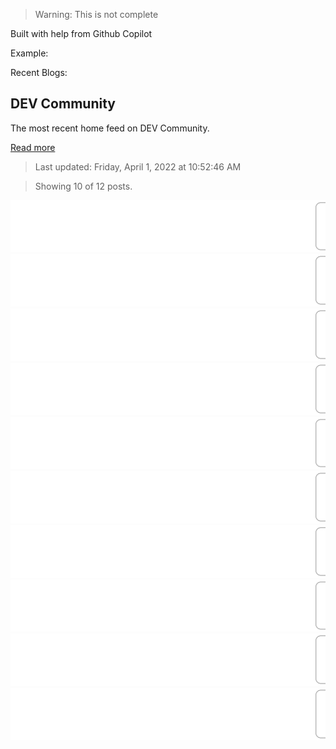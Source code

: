 > Warning: This is not complete

Built with help from Github Copilot

Example:

Recent Blogs:

<!-- blog-post-list:start -->
## DEV Community

The most recent home feed on DEV Community.

[Read more](https://dev.to)
> Last updated: Friday, April 1, 2022 at 10:52:46 AM

> Showing 10 of 12 posts.

[![Announcing Appwrite One-Click Droplets on DigitalOcean](https://raw.githubusercontent.com/ErrorGamer2000/github-readme-blog-post-action/main/blog-post-list-output/DEV_Community/Announcing_Appwrite_One-Click_Droplets_on_DigitalOcean.svg)](https://dev.to/appwrite/announcing-appwrite-one-click-droplets-on-digitalocean-1hd8)
[![WHY IS PYTHON CONSIDERED A DREAM TICKET FOR HIGH-PAYING JOBS?](https://raw.githubusercontent.com/ErrorGamer2000/github-readme-blog-post-action/main/blog-post-list-output/DEV_Community/WHY_IS_PYTHON_CONSIDERED_A_DREAM_TICKET_FOR_HIGH-PAYING_JOBS_.svg)](https://dev.to/sandeepk27/why-is-python-considered-a-dream-ticket-for-high-paying-jobs-4hfc)
[![Day 13: 100 Days of SwiftUI](https://raw.githubusercontent.com/ErrorGamer2000/github-readme-blog-post-action/main/blog-post-list-output/DEV_Community/Day_13__100_Days_of_SwiftUI.svg)](https://dev.to/johnkevinlosito/day-13-100-days-of-swiftui-4994)
[![How Dare you!!! Nevermind](https://raw.githubusercontent.com/ErrorGamer2000/github-readme-blog-post-action/main/blog-post-list-output/DEV_Community/How_Dare_you!!!_Nevermind.svg)](https://dev.to/carleii/how-dare-you-nevermind-16pe)
[![11 Best CSS Grid Layout Generators](https://raw.githubusercontent.com/ErrorGamer2000/github-readme-blog-post-action/main/blog-post-list-output/DEV_Community/11_Best_CSS_Grid_Layout_Generators.svg)](https://dev.to/lambdatest/11-best-css-grid-layout-generators-5203)
[![My first release on GitHub..](https://raw.githubusercontent.com/ErrorGamer2000/github-readme-blog-post-action/main/blog-post-list-output/DEV_Community/My_first_release_on_GitHub...svg)](https://dev.to/carleii/my-first-release-on-github-cb7)
[![Understand how microservices can improve edge and embedded systems projects.](https://raw.githubusercontent.com/ErrorGamer2000/github-readme-blog-post-action/main/blog-post-list-output/DEV_Community/Understand_how_microservices_can_improve_edge_and_embedded_systems_projects..svg)](https://dev.to/luos/understand-how-microservices-can-improve-edge-and-embedded-systems-projects-3j5k)
[![Directus on YugabyteDB](https://raw.githubusercontent.com/ErrorGamer2000/github-readme-blog-post-action/main/blog-post-list-output/DEV_Community/Directus_on_YugabyteDB.svg)](https://dev.to/yugabyte/directus-on-yugabytedb-4fpl)
[![How To Build A Classic Web3 NFT Minting Dapp with React and Solidity: Part 1](https://raw.githubusercontent.com/ErrorGamer2000/github-readme-blog-post-action/main/blog-post-list-output/DEV_Community/How_To_Build_A_Classic_Web3_NFT_Minting_Dapp_with_React_and_Solidity__Part_1.svg)](https://dev.to/daltonic/how-to-build-a-classic-web3-nft-minting-dapp-with-react-and-solidity-part-1-4ag)
[![A new machine learning platform that helps you quickly build industrial-grade recommendation systems](https://raw.githubusercontent.com/ErrorGamer2000/github-readme-blog-post-action/main/blog-post-list-output/DEV_Community/A_new_machine_learning_platform_that_helps_you_quickly_build_industrial-grade_recommendation_systems.svg)](https://dev.to/qazmkop/a-new-machine-learning-platform-that-helps-you-quickly-build-industrial-grade-recommendation-systems-5466)


<!-- blog-post-list:end -->

